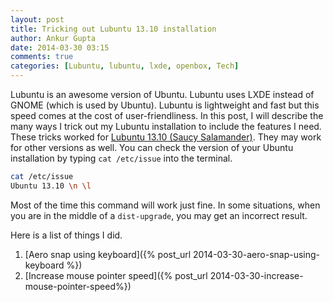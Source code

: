 ```yaml
---
layout: post
title: Tricking out Lubuntu 13.10 installation
author: Ankur Gupta
date: 2014-03-30 03:15
comments: true
categories: [Lubuntu, lubuntu, lxde, openbox, Tech]
---
```

Lubuntu is an awesome version of Ubuntu. Lubuntu uses LXDE instead of
GNOME (which is used by Ubuntu). Lubuntu is lightweight and fast but this speed comes
at the cost of user-friendliness. In this post, I will describe the many ways
I trick out my Lubuntu installation to include the features I need. These tricks
worked for [Lubuntu 13.10 (Saucy Salamander)](http://lubuntu.net/). They may work
for other versions as well. You can check the version of your Ubuntu installation by
typing `cat /etc/issue` into the terminal.

```bash
cat /etc/issue
Ubuntu 13.10 \n \l
```

Most of the time this command will work just fine. In some situations, when you are
in the middle of a `dist-upgrade`, you may get an incorrect result.

Here is a list of things I did.

1. [Aero snap using keyboard]({% post_url 2014-03-30-aero-snap-using-keyboard %})
2. [Increase mouse pointer speed]({% post_url 2014-03-30-increase-mouse-pointer-speed%})


